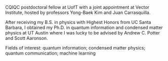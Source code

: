  CQIQC postdoctoral fellow at UofT with a joint appointment at Vector Institute, hosted by professors Yong-Baek Kim and Juan Carrasquilla. 
 
 After receiving my B.S. in physics with Highest Honors from UC Santa Barbara, I obtained my Ph.D. in quantum information and condensed matter physics at UT Austin where I was lucky to be advised by Andrew C. Potter and Scott Aaronson. 
 
 Fields of interest: quantum information; condensed matter physics; quantum communication; machine learning
